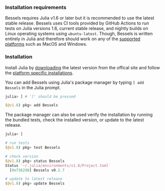 ### Installation requirements

Bessels requires Julia v1.6 or later but it is recommended to use the latest stable release. Bessels uses CI tools provided by GitHub Actions to run tests on Julia versions 1.6, current stable release, and nightly builds on Linux operating systems using `ubuntu-latest`. Though, Bessels is written entirely in Julia and therefore should work on any of the [supported platforms](https://julialang.org/downloads/#supported_platforms) such as MacOS and Windows.

### Installation

Install Julia by [downloading](https://julialang.org/downloads/) the latest version from the offical site and follow the [platform specific installations](https://julialang.org/downloads/platform/). 

You can add Bessels using Julia's package manager by typing `] add Bessels` in the Julia prompt.

```julia
julia> ] # ']' should be pressed

(@v1.8) pkg> add Bessels
```

The package manager can also be used verify the installation by running the bundled tests, check the installed version, or update to the latest release.

```julia
julia> ]

# run tests
(@v1.8) pkg> test Bessels

# check version
(@v1.8) pkg> status Bessels
Status `~/.julia/environments/v1.8/Project.toml`
  [0e736298] Bessels v0.2.7

# update to latest release
(@v1.8) pkg> update Bessels
```